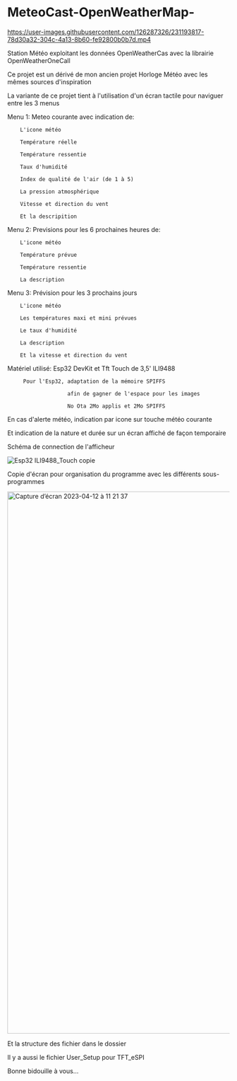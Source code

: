 # MeteoCast-OpenWeatherMap-

https://user-images.githubusercontent.com/126287326/231193817-78d30a32-304c-4a13-8b60-fe92800b0b7d.mp4

Station Météo exploitant les données OpenWeatherCas avec la librairie OpenWeatherOneCall

Ce projet est un dérivé de mon ancien projet Horloge Météo avec les mêmes sources d'inspiration

La variante de ce projet tient à l'utilisation d'un écran tactile pour naviguer entre les 3 menus

Menu 1: Meteo courante avec indication de:
 
        L'icone météo

        Température réelle
     
        Température ressentie
       
        Taux d'humidité
   
        Index de qualité de l'air (de 1 à 5)
     
        La pression atmosphérique
     
        Vitesse et direction du vent 
        
        Et la descripition
 
        
Menu 2: Previsions pour les 6 prochaines heures de: 

        L'icone météo 
        
        Température prévue 
        
        Température ressentie 
        
        La description 
        
        
Menu 3: Prévision pour les 3 prochains jours 

        L'icone météo 
        
        Les températures maxi et mini prévues 
        
        Le taux d'humidité 
        
        La description 
        
        Et la vitesse et direction du vent 
        
         
Matériel utilisé: Esp32 DevKit et Tft Touch de 3,5' ILI9488 

         Pour l'Esp32, adaptation de la mémoire SPIFFS 
         
                       afin de gagner de l'espace pour les images 
                       
                       No Ota 2Mo applis et 2Mo SPIFFS 
                       
 
En cas d'alerte météo, indication par icone sur touche météo courante

Et indication de la nature et durée sur un écran affiché de façon temporaire 
 
 
 
Schéma de connection de l'afficheur  


![Esp32 ILI9488_Touch copie](https://user-images.githubusercontent.com/126287326/231236152-1e4a359f-b6f9-4e60-970b-76f13b8d5a03.jpg)

        
Copie d'écran pour organisation du programme avec les différents sous-programmes



<img width="1226" alt="Capture d’écran 2023-04-12 à 11 21 37" src="https://user-images.githubusercontent.com/126287326/231416092-5caaf179-db45-4d78-9014-d179c523344d.png">




Et la structure des fichier dans le dossier

Il y a aussi le fichier User_Setup pour TFT_eSPI

Bonne bidouille à vous...

